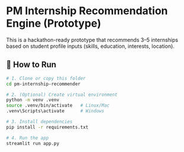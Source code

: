 # PM Internship Recommendation Engine (Prototype)

This is a hackathon-ready prototype that recommends 3–5 internships based on student profile inputs (skills, education, interests, location).

## 🚀 How to Run

```bash
# 1. Clone or copy this folder
cd pm-internship-recommender

# 2. (Optional) Create virtual environment
python -m venv .venv
source .venv/bin/activate   # Linux/Mac
.venv\Scripts\activate      # Windows

# 3. Install dependencies
pip install -r requirements.txt

# 4. Run the app
streamlit run app.py

